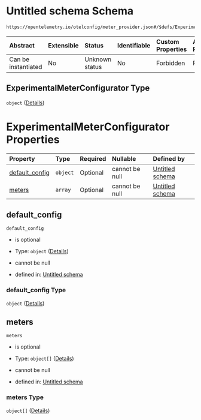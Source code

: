 # Untitled schema Schema

```txt
https://opentelemetry.io/otelconfig/meter_provider.json#/$defs/ExperimentalMeterConfigurator
```



| Abstract            | Extensible | Status         | Identifiable | Custom Properties | Additional Properties | Access Restrictions | Defined In                                                                     |
| :------------------ | :--------- | :------------- | :----------- | :---------------- | :-------------------- | :------------------ | :----------------------------------------------------------------------------- |
| Can be instantiated | No         | Unknown status | No           | Forbidden         | Forbidden             | none                | [meter\_provider.json\*](../schema/meter_provider.json "open original schema") |

## ExperimentalMeterConfigurator Type

`object` ([Details](meter_provider-defs-experimentalmeterconfigurator.md))

# ExperimentalMeterConfigurator Properties

| Property                           | Type     | Required | Nullable       | Defined by                                                                                                                                                                                                 |
| :--------------------------------- | :------- | :------- | :------------- | :--------------------------------------------------------------------------------------------------------------------------------------------------------------------------------------------------------- |
| [default\_config](#default_config) | `object` | Optional | cannot be null | [Untitled schema](meter_provider-defs-experimentalmeterconfig.md "https://opentelemetry.io/otelconfig/meter_provider.json#/$defs/ExperimentalMeterConfigurator/properties/default_config")                 |
| [meters](#meters)                  | `array`  | Optional | cannot be null | [Untitled schema](meter_provider-defs-experimentalmeterconfigurator-properties-meters.md "https://opentelemetry.io/otelconfig/meter_provider.json#/$defs/ExperimentalMeterConfigurator/properties/meters") |

## default\_config



`default_config`

* is optional

* Type: `object` ([Details](meter_provider-defs-experimentalmeterconfig.md))

* cannot be null

* defined in: [Untitled schema](meter_provider-defs-experimentalmeterconfig.md "https://opentelemetry.io/otelconfig/meter_provider.json#/$defs/ExperimentalMeterConfigurator/properties/default_config")

### default\_config Type

`object` ([Details](meter_provider-defs-experimentalmeterconfig.md))

## meters



`meters`

* is optional

* Type: `object[]` ([Details](meter_provider-defs-experimentalmetermatcherandconfig.md))

* cannot be null

* defined in: [Untitled schema](meter_provider-defs-experimentalmeterconfigurator-properties-meters.md "https://opentelemetry.io/otelconfig/meter_provider.json#/$defs/ExperimentalMeterConfigurator/properties/meters")

### meters Type

`object[]` ([Details](meter_provider-defs-experimentalmetermatcherandconfig.md))
